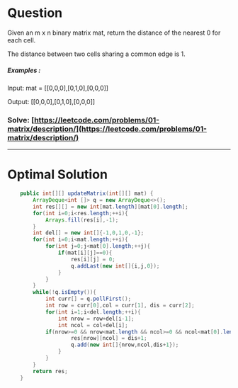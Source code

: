 # Question  

Given an m x n binary matrix mat, return the distance of the nearest 0 for each cell.

The distance between two cells sharing a common edge is 1.




##### Examples :

Input: mat = [[0,0,0],[0,1,0],[0,0,0]]

Output: [[0,0,0],[0,1,0],[0,0,0]]




### Solve: [https://leetcode.com/problems/01-matrix/description/](https://leetcode.com/problems/01-matrix/description/)

*** 

# Optimal Solution 

``` java
    public int[][] updateMatrix(int[][] mat) {
        ArrayDeque<int []> q = new ArrayDeque<>();
        int res[][] = new int[mat.length][mat[0].length];
        for(int i=0;i<res.length;++i){
            Arrays.fill(res[i],-1);
        }
        int del[] = new int[]{-1,0,1,0,-1};
        for(int i=0;i<mat.length;++i){
            for(int j=0;j<mat[0].length;++j){
                if(mat[i][j]==0){
                    res[i][j] = 0;
                    q.addLast(new int[]{i,j,0});
                }
            }
        }
        while(!q.isEmpty()){
            int curr[] = q.pollFirst();
            int row = curr[0],col = curr[1], dis = curr[2];
            for(int i=1;i<del.length;++i){
                int nrow = row+del[i-1];
                int ncol = col+del[i];
            if(nrow>=0 && nrow<mat.length && ncol>=0 && ncol<mat[0].length && res[nrow][ncol]==-1){
                    res[nrow][ncol] = dis+1;
                    q.add(new int[]{nrow,ncol,dis+1});
                }
            }
        }
        return res;
    }
```